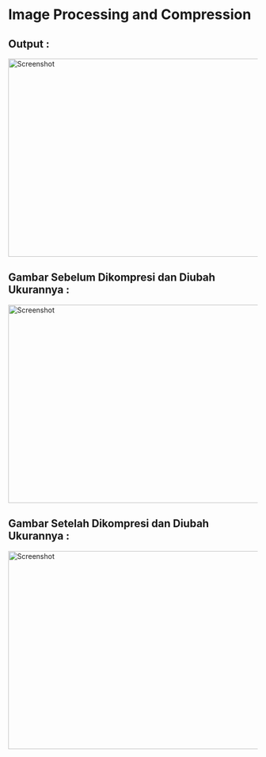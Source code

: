 # Image Processing and Compression

## Output :
<img src="https://github.com/UmarSyahrifudin/UTS_Praktikum-Sistem-Multimedia/assets/106642549/11b9b31e-c4f7-4f7d-b293-b98b1bcfbf01" alt="Screenshot" width="800" height="400" />

## Gambar Sebelum Dikompresi dan Diubah Ukurannya :
<img src="https://github.com/UmarSyahrifudin/UTS_Praktikum-Sistem-Multimedia/assets/106642549/f8ab49c1-ea26-423e-bc18-94364fdd26fd" alt="Screenshot" width="800" height="400" />

## Gambar Setelah Dikompresi dan Diubah Ukurannya :
<img src="https://github.com/UmarSyahrifudin/UTS_Praktikum-Sistem-Multimedia/assets/106642549/4f8d7e87-f9b1-4404-b7ed-0422c90589f6" alt="Screenshot" width="800" height="400" />
